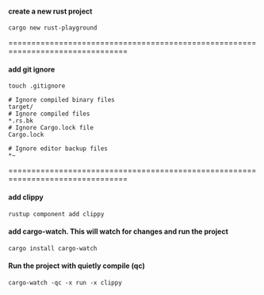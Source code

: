 #### create a new rust project

```
cargo new rust-playground
```

================================================================================

#### add git ignore

```
touch .gitignore
```

```
# Ignore compiled binary files
target/
# Ignore compiled files
*.rs.bk
# Ignore Cargo.lock file
Cargo.lock

# Ignore editor backup files
*~
```

================================================================================

#### add clippy

```
rustup component add clippy
```

#### add cargo-watch. This will watch for changes and run the project

```
cargo install cargo-watch
```

#### Run the project with quietly compile (qc)

```
cargo-watch -qc -x run -x clippy
```
